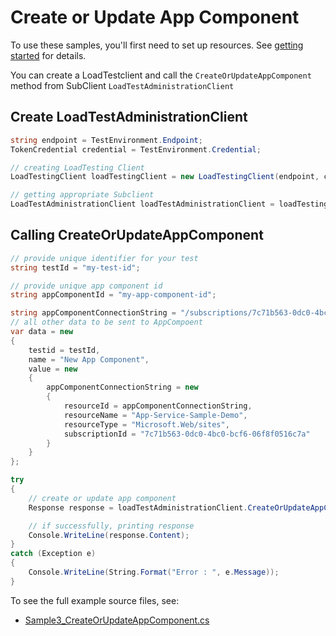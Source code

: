 # Create or Update App Component

To use these samples, you'll first need to set up resources. See [getting started](https://github.com/Azure/azure-sdk-for-net/blob/main/sdk/loadtestservice/Azure.Developer.LoadTesting/README.md#getting-started) for details.

You can create a LoadTestclient and call the `CreateOrUpdateAppComponent` method from SubClient `LoadTestAdministrationClient`

## Create LoadTestAdministrationClient
```C# Snippet:Azure_Developer_LoadTesting_CreatingClient
string endpoint = TestEnvironment.Endpoint;
TokenCredential credential = TestEnvironment.Credential;

// creating LoadTesting Client
LoadTestingClient loadTestingClient = new LoadTestingClient(endpoint, credential);

// getting appropriate Subclient
LoadTestAdministrationClient loadTestAdministrationClient = loadTestingClient.getLoadTestAdministration();
```

## Calling CreateOrUpdateAppComponent
```C# Snippet:Azure_Developer_LoadTesting_CraeteOrUpdateAppComponent
// provide unique identifier for your test
string testId = "my-test-id";

// provide unique app component id
string appComponentId = "my-app-component-id";

string appComponentConnectionString = "/subscriptions/7c71b563-0dc0-4bc0-bcf6-06f8f0516c7a/resourceGroups/App-Service-Sample-Demo-rg/providers/Microsoft.Web/sites/App-Service-Sample-Demo";
// all other data to be sent to AppCompoent
var data = new
{
    testid = testId,
    name = "New App Component",
    value = new
    {
        appComponentConnectionString = new
        {
            resourceId = appComponentConnectionString,
            resourceName = "App-Service-Sample-Demo",
            resourceType = "Microsoft.Web/sites",
            subscriptionId = "7c71b563-0dc0-4bc0-bcf6-06f8f0516c7a"
        }
    }
};

try
{
    // create or update app component
    Response response = loadTestAdministrationClient.CreateOrUpdateAppComponents(appComponentId, RequestContent.Create(data));

    // if successfully, printing response
    Console.WriteLine(response.Content);
}
catch (Exception e)
{
    Console.WriteLine(String.Format("Error : ", e.Message));
}
```
To see the full example source files, see:
* [Sample3_CreateOrUpdateAppComponent.cs](https://github.com/Azure/azure-sdk-for-net/blob/main/sdk/loadtestservice/Azure.Developer.LoadTesting/tests/Samples/Sample3_CreateOrUpdateAppComponent.cs)
